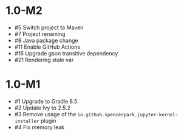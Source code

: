 # 1.0-M2

- #5 Switch project to Maven 
- #7 Project renaming
- #8 Java package change 
- #11 Enable GitHub Actions 
- #16 Upgrade gson transitive dependency 
- #21 Rendering stale var 

# 1.0-M1

- #1 Upgrade to Gradle 8.5
- #2 Update Ivy to 2.5.2
- #3 Remove usage of the `io.github.spencerpark.jupyter-kernel-installer` plugin
- #4 Fix memory leak